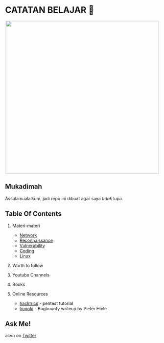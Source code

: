 # CATATAN BELAJAR :rocket:

<p align="center"><img src="https://user-images.githubusercontent.com/52058660/89849631-14093c80-dbb3-11ea-9e04-a67d5758b904.jpg" width="500"></p>

## Mukadimah
Assalamualaikum, jadi repo ini dibuat agar saya *tidak* lupa.

## Table Of Contents
1. Materi-materi
   - [Network](https://github.com/acvn/b3lajar/blob/master/network.md)
   - [Reconnaissance](https://github.com/acvn/b3lajar/blob/master/tool.md)
   - [Vulnerability](https://github.com/acvn/b3lajar/blob/master/vuln)
   - [Coding](https://github.com/acvn/b3lajar/blob/master/code.md)
   - [Linux](https://github.com/acvn/b3lajar/blob/master/linux.md)
   
2. Worth to follow

3. Youtube Channels

4. Books

5. Online Resources
   - [hacktrics](https://book.hacktricks.xyz/) - pentest tutorial
   - [honoki](https://honoki.net/) - Bugbounty writeup by Pieter Hiele
   
## Ask Me!
acvn on [Twitter](https://twitter.com/aldi__satria)
